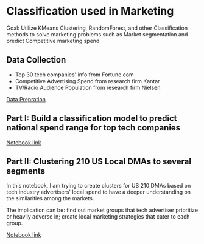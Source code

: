 # Classification used in Marketing
Goal: Utilize KMeans Clustering, RandomForest, and other Classification methods to solve marketing problems such as Market segmentation and predict Competitive marketing spend

## Data Collection
- Top 30 tech companies' info from Fortune.com
- Competitive Advertising Spend from research firm Kantar
- TV/Radio Audience Population from research firm Nielsen

[Data Prepration](https://github.com/bonniema/Competitive_Spend_Classifier/blob/master/Data_Prep_Mod5_BM.ipynb)


## Part I: Build a classification model to predict national spend range for top tech companies
[Notebook link](https://github.com/bonniema/Competitive_Spend_Classifier/blob/master/Competitive_Classification_BM.ipynb)


## Part II: Clustering 210 US Local DMAs to several segments
In this notebook, I am trying to create clusters for US 210 DMAs based on tech industry advertisers' local spend to have a deeper understanding on the similarities among the markets. 

The implication can be: find out market groups that tech advertiser prioritize or heavily adverse in; create local marketing strategies that cater to each group. 



[Notebook link](https://github.com/bonniema/Competitive_Spend_Classifier/blob/master/Market_Segmentation_BM.ipynb)

